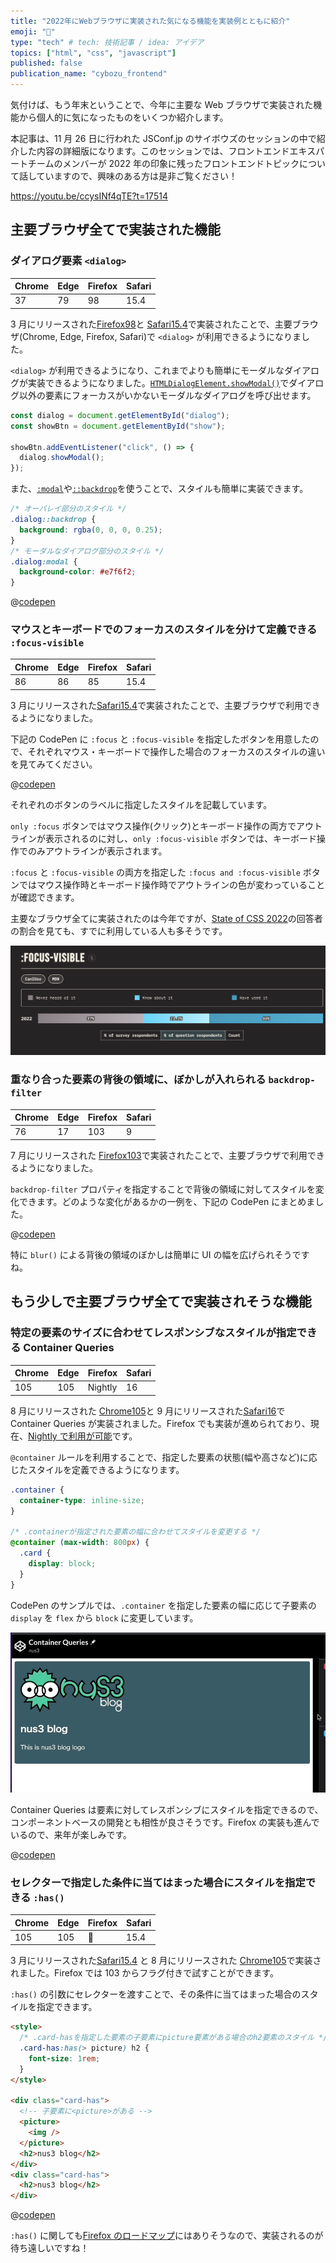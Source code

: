 ```yaml
---
title: "2022年にWebブラウザに実装された気になる機能を実装例とともに紹介"
emoji: "🌊"
type: "tech" # tech: 技術記事 / idea: アイデア
topics: ["html", "css", "javascript"]
published: false
publication_name: "cybozu_frontend"
---
```


気付けば、もう年末ということで、今年に主要な Web ブラウザで実装された機能から個人的に気になったものをいくつか紹介します。

本記事は、11 月 26 日に行われた JSConf.jp のサイボウズのセッションの中で紹介した内容の詳細版になります。このセッションでは、フロントエンドエキスパートチームのメンバーが 2022 年の印象に残ったフロントエンドトピックについて話していますので、興味のある方は是非ご覧ください！

https://youtu.be/ccysINf4qTE?t=17514

## 主要ブラウザ全てで実装された機能

### ダイアログ要素 `<dialog>`

| Chrome | Edge | Firefox | Safari |
| ------ | ---- | ------- | ------ |
| 37     | 79   | 98      | 15.4   |

3 月にリリースされた[Firefox98](https://developer.mozilla.org/en-US/docs/Mozilla/Firefox/Releases/98)と [Safari15.4](https://developer.apple.com/documentation/safari-release-notes/safari-15_4-release-notes)で実装されたことで、主要ブラウザ(Chrome, Edge, Firefox, Safari)で `<dialog>` が利用できるようになりました。

`<dialog>` が利用できるようになり、これまでよりも簡単にモーダルなダイアログが実装できるようになりました。[`HTMLDialogElement.showModal()`](https://developer.mozilla.org/en-US/docs/Web/API/HTMLDialogElement/showModal)でダイアログ以外の要素にフォーカスがいかないモーダルなダイアログを呼び出せます。

```javascript
const dialog = document.getElementById("dialog");
const showBtn = document.getElementById("show");

showBtn.addEventListener("click", () => {
  dialog.showModal();
});
```

また、[`:modal`](https://developer.mozilla.org/en-US/docs/Web/CSS/:modal)や[`::backdrop`](https://developer.mozilla.org/en-US/docs/Web/CSS/::backdrop)を使うことで、スタイルも簡単に実装できます。

```css
/* オーバレイ部分のスタイル */
.dialog::backdrop {
  background: rgba(0, 0, 0, 0.25);
}
/* モーダルなダイアログ部分のスタイル */
.dialog:modal {
  background-color: #e7f6f2;
}
```

@[codepen](https://codepen.io/yota-hada/pen/vYroKre)

### マウスとキーボードでのフォーカスのスタイルを分けて定義できる `:focus-visible`

| Chrome | Edge | Firefox | Safari |
| ------ | ---- | ------- | ------ |
| 86     | 86   | 85      | 15.4   |

3 月にリリースされた[Safari15.4](https://developer.apple.com/documentation/safari-release-notes/safari-15_4-release-notes)で実装されたことで、主要ブラウザで利用できるようになりました。

下記の CodePen に `:focus` と `:focus-visible` を指定したボタンを用意したので、それぞれマウス・キーボードで操作した場合のフォーカスのスタイルの違いを見てみてください。

@[codepen](https://codepen.io/yota-hada/pen/BaVXzeG)

それぞれのボタンのラベルに指定したスタイルを記載しています。

`only :focus` ボタンではマウス操作(クリック)とキーボード操作の両方でアウトラインが表示されるのに対し、`only :focus-visible` ボタンでは、キーボード操作でのみアウトラインが表示されます。

`:focus` と `:focus-visible` の両方を指定した `:focus and :focus-visible` ボタンではマウス操作時とキーボード操作時でアウトラインの色が変わっていることが確認できます。

主要なブラウザ全てに実装されたのは今年ですが、[State of CSS 2022](https://2022.stateofcss.com/en-US/features/accessibility/)の回答者の割合を見ても、すでに利用している人も多そうです。

![State of CSS 2022で公開された:focus-visibleの利用率](/images/2022-pickup-new-features/focus-visible.png)

### 重なり合った要素の背後の領域に、ぼかしが入れられる `backdrop-filter`

| Chrome | Edge | Firefox | Safari |
| ------ | ---- | ------- | ------ |
| 76     | 17   | 103     | 9      |

7 月にリリースされた [Firefox103](https://developer.mozilla.org/en-US/docs/Mozilla/Firefox/Releases/103)で実装されたことで、主要ブラウザで利用できるようになりました。

`backdrop-filter` プロパティを指定することで背後の領域に対してスタイルを変化できます。どのような変化があるかの一例を、下記の CodePen にまとめました。

@[codepen](https://codepen.io/yota-hada/pen/jOKgrRj)

特に `blur()` による背後の領域のぼかしは簡単に UI の幅を広げられそうですね。

## もう少しで主要ブラウザ全てで実装されそうな機能

### 特定の要素のサイズに合わせてレスポンシブなスタイルが指定できる Container Queries

| Chrome | Edge | Firefox | Safari |
| ------ | ---- | ------- | ------ |
| 105    | 105  | Nightly | 16     |

8 月にリリースされた [Chrome105](https://developer.chrome.com/blog/new-in-chrome-105/)と 9 月にリリースされた[Safari16](https://developer.apple.com/documentation/safari-release-notes/safari-16-release-notes)で Container Queries が実装されました。Firefox でも実装が進められており、現在、[Nightly で利用が可能](https://twitter.com/FirefoxDevTools/status/1595076200199749633?ref_src=twsrc%5Etfw%7Ctwcamp%5Etweetembed&ref_url=notion%3A%2F%2Fwww.notion.so%2F2022-11-15-12-12-2d6f965cc74745b9b74a4adeacbb6d7b)です。

`@container` ルールを利用することで、指定した要素の状態(幅や高さなど)に応じたスタイルを定義できるようになります。

```css
.container {
  container-type: inline-size;
}

/* .containerが指定された要素の幅に合わせてスタイルを変更する */
@container (max-width: 800px) {
  .card {
    display: block;
  }
}
```

CodePen のサンプルでは、`.container` を指定した要素の幅に応じて子要素の `display` を `flex` から `block` に変更しています。

![親要素の幅に合わせて、レスポンシブなスタイルを定義できる](/images/2022-pickup-new-features/container-queries.gif)

Container Queries は要素に対してレスポンシブにスタイルを指定できるので、コンポーネントベースの開発とも相性が良さそうです。Firefox の実装も進んでいるので、来年が楽しみです。

@[codepen](https://codepen.io/yota-hada/pen/MWXNePg)

### セレクターで指定した条件に当てはまった場合にスタイルを指定できる `:has()`

| Chrome | Edge | Firefox | Safari |
| ------ | ---- | ------- | ------ |
| 105    | 105  | 🙅      | 15.4   |

3 月にリリースされた[Safari15.4](https://developer.apple.com/documentation/safari-release-notes/safari-15_4-release-notes) と 8 月にリリースされた [Chrome105](https://developer.chrome.com/blog/new-in-chrome-105/)で実装されました。Firefox では 103 からフラグ付きで試すことができます。

`:has()` の引数にセレクターを渡すことで、その条件に当てはまった場合のスタイルを指定できます。

```html
<style>
  /* .card-hasを指定した要素の子要素にpicture要素がある場合のh2要素のスタイル */
  .card-has:has(> picture) h2 {
    font-size: 1rem;
  }
</style>

<div class="card-has">
  <!-- 子要素に<picture>がある -->
  <picture>
    <img />
  </picture>
  <h2>nus3 blog</h2>
</div>
<div class="card-has">
  <h2>nus3 blog</h2>
</div>
```

@[codepen](https://codepen.io/yota-hada/pen/oNyKLQW)

`:has()` に関しても[Firefox のロードマップ](https://bugzilla.mozilla.org/show_bug.cgi?id=418039)にはありそうなので、実装されるのが待ち遠しいですね！
